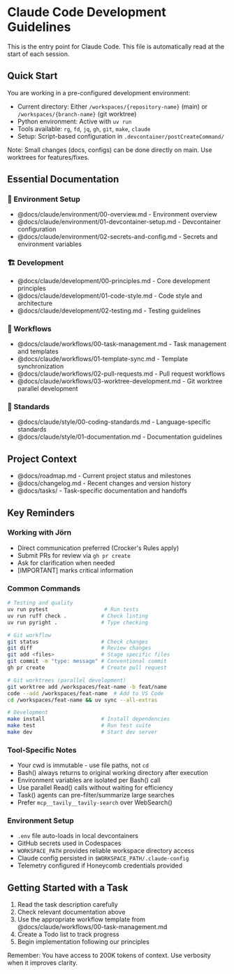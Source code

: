 # Claude Code Development Guidelines

This is the entry point for Claude Code. This file is automatically read at the start of each session.

## Quick Start

You are working in a pre-configured development environment:
- Current directory: Either `/workspaces/{repository-name}` (main) or `/workspaces/{branch-name}` (git worktree)
- Python environment: Active with `uv run`
- Tools available: `rg`, `fd`, `jq`, `gh`, `git`, `make`, `claude`
- Setup: Script-based configuration in `.devcontainer/postCreateCommand/`

Note: Small changes (docs, configs) can be done directly on main. Use worktrees for features/fixes.

## Essential Documentation

### 📁 Environment Setup
- @docs/claude/environment/00-overview.md - Environment overview
- @docs/claude/environment/01-devcontainer-setup.md - Devcontainer configuration
- @docs/claude/environment/02-secrets-and-config.md - Secrets and environment variables

### 🏗️ Development
- @docs/claude/development/00-principles.md - Core development principles
- @docs/claude/development/01-code-style.md - Code style and architecture
- @docs/claude/development/02-testing.md - Testing guidelines

### 🔄 Workflows  
- @docs/claude/workflows/00-task-management.md - Task management and templates
- @docs/claude/workflows/01-template-sync.md - Template synchronization
- @docs/claude/workflows/02-pull-requests.md - Pull request workflows
- @docs/claude/workflows/03-worktree-development.md - Git worktree parallel development

### 📝 Standards
- @docs/claude/style/00-coding-standards.md - Language-specific standards
- @docs/claude/style/01-documentation.md - Documentation guidelines

## Project Context

- @docs/roadmap.md - Current project status and milestones
- @docs/changelog.md - Recent changes and version history
- @docs/tasks/ - Task-specific documentation and handoffs

## Key Reminders

### Working with Jörn
- Direct communication preferred (Crocker's Rules apply)
- Submit PRs for review via `gh pr create`
- Ask for clarification when needed
- [IMPORTANT] marks critical information

### Common Commands
```bash
# Testing and quality
uv run pytest                  # Run tests
uv run ruff check .           # Check linting
uv run pyright .              # Type checking

# Git workflow  
git status                    # Check changes
git diff                      # Review changes
git add <files>               # Stage specific files
git commit -m "type: message" # Conventional commit
gh pr create                  # Create pull request

# Git worktrees (parallel development)
git worktree add /workspaces/feat-name -b feat/name
code --add /workspaces/feat-name  # Add to VS Code
cd /workspaces/feat-name && uv sync --all-extras

# Development
make install                  # Install dependencies
make test                     # Run test suite
make dev                      # Start dev server
```

### Tool-Specific Notes
- Your cwd is immutable - use file paths, not `cd`
- Bash() always returns to original working directory after execution
- Environment variables are isolated per Bash() call
- Use parallel Read() calls without waiting for efficiency
- Task() agents can pre-filter/summarize large searches
- Prefer `mcp__tavily__tavily-search` over WebSearch()

### Environment Setup
- `.env` file auto-loads in local devcontainers
- GitHub secrets used in Codespaces
- `WORKSPACE_PATH` provides reliable workspace directory access
- Claude config persisted in `$WORKSPACE_PATH/.claude-config`
- Telemetry configured if Honeycomb credentials provided

## Getting Started with a Task

1. Read the task description carefully
2. Check relevant documentation above
3. Use the appropriate workflow template from @docs/claude/workflows/00-task-management.md
4. Create a Todo list to track progress
5. Begin implementation following our principles

Remember: You have access to 200K tokens of context. Use verbosity when it improves clarity.